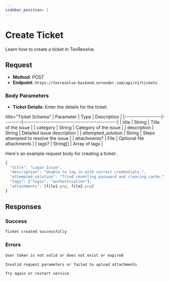 ```yaml
---
sidebar_position: 1
---
```


# Create Ticket

Learn how to create a ticket in TexResolve.

## Request

- **Method**: POST
- **Endpoint**: `https://texresolve-backend.onrender.com/api/v1/tickets`

### Body Parameters

- **Ticket Details**: Enter the details for the ticket.

title="Ticket Schema"
| Parameter | Type | Description |
|------------------|---------|----------------------------------------------|
| title | String | Title of the issue |
| category | String | Category of the issue |
| description | String | Detailed issue description |
| attempted_solution | String | Steps attempted to resolve the issue |
| attachments? | File | Optional file attachments |
| tags? | String[] | Array of tags |

Here's an example request body for creating a ticket:

```jsx title="creating ticket example"
{
  "title": "Login Issue",
  "description": "Unable to log in with correct credentials.",
  "attempted_solution": "Tried resetting password and clearing cache.",
  "tags": ["login", "authentication"],
  "attachments": [file1.png, file2.png]
}
```

## Responses

### Success

```jsx title="statusCode 201: success"
Ticket created successfully
```

### Errors

```jsx title="statusCode 401: Authentication error"
User token is not valid or does not exist or expired
```

```jsx title="statusCode 400: Bad Request"
Invalid request parameters or failed to upload attachments
```

```jsx title="statusCode 500: Internal Server Error"
Try again or restart service
```
